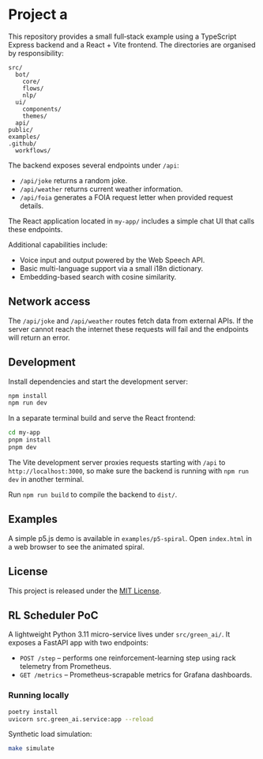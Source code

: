 # Project a

This repository provides a small full‑stack example using a TypeScript Express
backend and a React + Vite frontend.  The directories are organised by
responsibility:

```
src/
  bot/
    core/
    flows/
    nlp/
  ui/
    components/
    themes/
  api/
public/
examples/
.github/
  workflows/
```

The backend exposes several endpoints under `/api`:

- `/api/joke` returns a random joke.
- `/api/weather` returns current weather information.
- `/api/foia` generates a FOIA request letter when provided request details.

The React application located in `my-app/` includes a simple chat UI that calls these endpoints.

Additional capabilities include:
- Voice input and output powered by the Web Speech API.
- Basic multi-language support via a small i18n dictionary.
- Embedding-based search with cosine similarity.


## Network access

The `/api/joke` and `/api/weather` routes fetch data from external APIs. If
the server cannot reach the internet these requests will fail and the endpoints
will return an error.

## Development

Install dependencies and start the development server:

```bash
npm install
npm run dev
```

In a separate terminal build and serve the React frontend:

```bash
cd my-app
pnpm install
pnpm dev
```
The Vite development server proxies requests starting with `/api` to
`http://localhost:3000`, so make sure the backend is running with
`npm run dev` in another terminal.

Run `npm run build` to compile the backend to `dist/`.

## Examples

A simple p5.js demo is available in `examples/p5-spiral`. Open `index.html` in a web browser to see the animated spiral.

## License

This project is released under the [MIT License](LICENSE).

## RL Scheduler PoC

A lightweight Python 3.11 micro-service lives under `src/green_ai/`. It exposes a
FastAPI app with two endpoints:

- `POST /step` – performs one reinforcement-learning step using rack telemetry
  from Prometheus.
- `GET /metrics` – Prometheus-scrapable metrics for Grafana dashboards.

### Running locally

```bash
poetry install
uvicorn src.green_ai.service:app --reload
```

Synthetic load simulation:

```bash
make simulate
```
